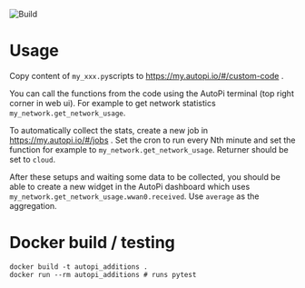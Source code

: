 ![Build](https://github.com/buq2/autopi-additions/actions/workflows/main.yml/badge.svg)

# Usage

Copy content of `my_xxx.py`scripts to https://my.autopi.io/#/custom-code .

You can call the functions from the code using the AutoPi terminal (top right corner in web ui).
For example to get network statistics `my_network.get_network_usage`.

To automatically collect the stats, create a new job in https://my.autopi.io/#/jobs . Set the cron to run every Nth minute and set the function for example to `my_network.get_network_usage`. Returner should be set to `cloud`.

After these setups and waiting some data to be collected, you should be able to create a new widget in the AutoPi dashboard which uses `my_network.get_network_usage.wwan0.received`. Use `average` as the aggregation.

# Docker build / testing

```
docker build -t autopi_additions .
docker run --rm autopi_additions # runs pytest
```